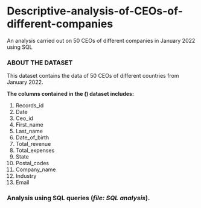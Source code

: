 # Descriptive-analysis-of-CEOs-of-different-companies
An analysis carried out on 50 CEOs of different companies in January 2022 using SQL


### ABOUT THE DATASET
This dataset contains the data of 50 CEOs of different countries from January 2022.


**The columns contained in the () dataset includes:**
1. Records_id
2. Date
3. Ceo_id
4. First_name
5. Last_name
6. Date_of_birth
7. Total_revenue
8. Total_expenses
9. State
10. Postal_codes
11. Company_name
12. Industry
13. Email

### Analysis using SQL queries (*file: SQL analysis*).
